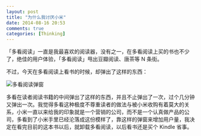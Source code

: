 ```yaml
---
layout: post
title: "为什么我讨厌小米"
date: 2014-08-16 20:53
comments: true
categories: [Thinking]
---
```


「多看阅读」一直是我最喜欢的阅读器，没有之一，在多看阅读上买的书也不少了，绝佳的用户体验，「多看阅读」甩出豆瓣阅读、唐茶等 N 条街。

不过，今天在多看阅读上看书的时候，却弹出了这样的东西：

![多看阅读弹窗](http://ww2.sinaimg.cn/large/61c0c922jw1ejergg5hj9j20g00qomzt.jpg)

多看在读者阅读书籍的中间弹出了这样的东西，并且不止弹出了一次，过个几分钟又弹出一次。我觉得多看这种极度不尊重读者的做法与被小米收购有着莫大的关系，小米一直以来给我的印象就是一个营销的公司，而不是一个认真做产品的公司，多看到了小米手里已经沦落成这份模样了，靠这样的弹窗来增加用户量，我决定在看完目前的这本书以后，就卸载多看阅读，以后看书还是买个 Kindle 省事。